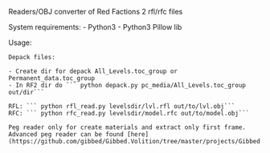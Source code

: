 Readers/OBJ converter of Red Factions 2 rfl/rfc files

System requirements:
	- Python3 
	- Python3 Pillow lib

Usage:
	
	Depack files:
	
	- Create dir for depack All_Levels.toc_group or Permanent_data.toc_group
	- In RF2 dir do ``` python depack.py pc_media/All_Levels.toc_group out/dir```
	
	RFL: ``` python rfl_read.py levelsdir/lvl.rfl out/to/lvl.obj```
	RFC: ``` python rfc_read.py levelsdir/model.rfc out/to/model.obj```
	
	Peg reader only for create materials and extract only first frame.
	Advanced peg reader can be found [here](https://github.com/gibbed/Gibbed.Volition/tree/master/projects/Gibbed.RedFaction2.ConvertPEG)



